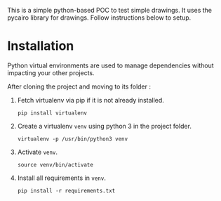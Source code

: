 This is a simple python-based POC to test simple drawings. It uses the pycairo library for drawings. Follow instructions below to setup.

# Installation

Python virtual environments are used to manage dependencies without impacting your
other projects.

After cloning the project and moving to its folder :

1. Fetch virtualenv via pip if it is not already installed.

    ```
    pip install virtualenv
    ```

2. Create a virtualenv `venv` using python 3 in the project folder.

    ```
    virtualenv -p /usr/bin/python3 venv
    ```

3. Activate `venv`.

    ```
    source venv/bin/activate
    ```

4. Install all requirements in `venv`.

    ```
    pip install -r requirements.txt
    ```

